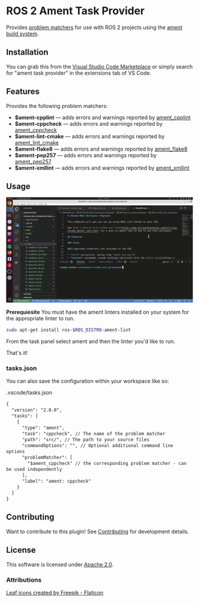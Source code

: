 # ROS 2 Ament Task Provider

Provides [problem matchers](https://code.visualstudio.com/docs/editor/tasks#_processing-task-output-with-problem-matchers) for use with ROS 2 projects using the [ament build system](https://docs.ros.org/en/foxy/Concepts/About-Build-System.html?highlight=ament#id3).

## Installation

You can grab this from the [Visual Studio Code Marketplace](https://marketplace.visualstudio.com/items?itemName=althack.ament-task-provider) or simply search for "ament task provider" in the extensions tab of VS Code.

## Features

Provides the following problem matchers:

- **\$ament-cpplint** &mdash; adds errors and warnings reported by [ament_cpplint](https://github.com/ament/ament_lint/blob/master/ament_cpplint/doc/index.rst)
- **\$ament-cppcheck** &mdash; adds errors and warnings reported by [ament_cppcheck](https://github.com/ament/ament_lint/blob/master/ament_cmake_cppcheck/doc/index.rst)
- **\$ament-lint-cmake** &mdash; adds errors and warnings reported by [ament_lint_cmake](https://github.com/ament/ament_lint/blob/master/ament_cmake_lint_cmake/doc/index.rst)
- **\$ament-flake8** &mdash; adds errors and warnings reported by [ament_flake8](https://github.com/ament/ament_lint/blob/master/ament_flake8/doc/index.rst)
- **\$ament-pep257** &mdash; adds errors and warnings reported by [ament_pep257](https://github.com/ament/ament_lint/blob/master/ament_cmake_pep257/doc/index.rst)
- **\$ament-xmllint** &mdash; adds errors and warnings reported by [ament_xmllint](https://github.com/ament/ament_lint/blob/master/ament_xmllint/doc/index.rst)

## Usage

![demo](demo.gif)

**Prerequiesite** You must have the ament linters installed on your system for the appropriate linter to run.

```bash
sudo apt-get install ros-$ROS_DISTRO-ament-lint
```

From the task panel select ament and then the linter you'd like to run.

That's it!

### tasks.json

You can also save the configuration within your workspace like so:

.vscode/tasks.json

```jsonc
{
  "version": "2.0.0",
  "tasks": [
    {
      "type": "ament",
      "task": "cppcheck", // The name of the problem matcher
      "path": "src/", // The path to your source files
      "commandOptions": "", // Optional additional command line options
      "problemMatcher": [
        "$ament_cppcheck" // the corresponding problem matcher - can be used independently
      ],
      "label": "ament: cppcheck"
    }
  ]
}
```

## Contributing

Want to contribute to this plugin! See [Contributing](CONTRIBUTING.md) for development details.

## License

This software is licensed under [Apache 2.0](https://github.com/athackst/htmlproofer-action/blob/main/LICENSE).

### Attributions

[Leaf icons created by Freepik - Flaticon](https://www.flaticon.com/free-icons/leaf)
